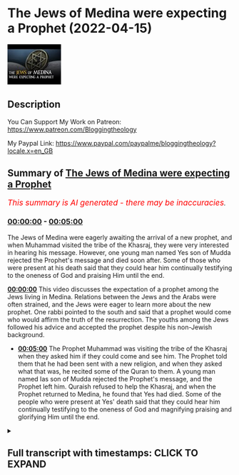 # The Jews of Medina were expecting a Prophet (2022-04-15)

![alt The Jews of Medina were expecting a Prophet](Z4pm2fSYhCI.jpg "The Jews of Medina were expecting a Prophet")

## Description

You Can Support My Work on Patreon:
https://www.patreon.com/Bloggingtheology

My Paypal Link: 
https://www.paypal.com/paypalme/bloggingtheology?locale.x=en_GB

## Summary of [The Jews of Medina were expecting a Prophet](https://www.youtube.com/watch?v=Z4pm2fSYhCI)


*<span style="color:red; font-size:125%">This summary is AI generated - there may be inaccuracies</span>. [](/)*

### [00:00:00](https://www.youtube.com/watch?v=Z4pm2fSYhCI&t=0) - [00:05:00](https://www.youtube.com/watch?v=Z4pm2fSYhCI&t=300)

The Jews of Medina were eagerly awaiting the arrival of a new prophet, and when Muhammad visited the tribe of the Khasraj, they were very interested in hearing his message. However, one young man named Yes son of Mudda rejected the Prophet's message and died soon after. Some of those who were present at his death said that they could hear him continually testifying to the oneness of God and praising Him until the end.

**[00:00:00](https://www.youtube.com/watch?v=Z4pm2fSYhCI&t=0)** This video discusses the expectation of a prophet among the Jews living in Medina. Relations between the Jews and the Arabs were often strained, and the Jews were eager to learn more about the new prophet. One rabbi pointed to the south and said that a prophet would come who would affirm the truth of the resurrection. The youths among the Jews followed his advice and accepted the prophet despite his non-Jewish background.
* **[00:05:00](https://www.youtube.com/watch?v=Z4pm2fSYhCI&t=300)** The Prophet Muhammad was visiting the tribe of the Khasraj when they asked him if they could come and see him. The Prophet told them that he had been sent with a new religion, and when they asked what that was, he recited some of the Quran to them. A young man named Ias son of Mudda rejected the Prophet's message, and the Prophet left him. Quraish refused to help the Khasraj, and when the Prophet returned to Medina, he found that Yes had died. Some of the people who were present at Yes' death said that they could hear him continually testifying to the oneness of God and magnifying praising and glorifying Him until the end.

<details><summary><h2>Full transcript with timestamps: CLICK TO EXPAND</h2></summary>

[0:00:02](https://youtu.be/Z4pm2fSYhCI?t=2) in this episode we hear of many of the  
[0:00:06](https://youtu.be/Z4pm2fSYhCI?t=6) jews who are living in expectation of a  
[0:00:09](https://youtu.be/Z4pm2fSYhCI?t=9) prophet whose time was near and i  
[0:00:12](https://youtu.be/Z4pm2fSYhCI?t=12) continue reading from muhammad his life  
[0:00:15](https://youtu.be/Z4pm2fSYhCI?t=15) based on the earliest sources by martin  
[0:00:18](https://youtu.be/Z4pm2fSYhCI?t=18) ling's chapter 19  
[0:00:20](https://youtu.be/Z4pm2fSYhCI?t=20) owls and khasraj  
[0:00:23](https://youtu.be/Z4pm2fSYhCI?t=23) the tribes of ows and khasraj had  
[0:00:26](https://youtu.be/Z4pm2fSYhCI?t=26) alliances with some of the jewish tribes  
[0:00:29](https://youtu.be/Z4pm2fSYhCI?t=29) who lived beside them in yathrib  
[0:00:32](https://youtu.be/Z4pm2fSYhCI?t=32) but relations between them were often  
[0:00:35](https://youtu.be/Z4pm2fSYhCI?t=35) strained and fraught with ill feeling  
[0:00:38](https://youtu.be/Z4pm2fSYhCI?t=38) not least because the monotheistic jews  
[0:00:42](https://youtu.be/Z4pm2fSYhCI?t=42) conscious of being god's chosen people  
[0:00:45](https://youtu.be/Z4pm2fSYhCI?t=45) despise the polytheistic arabs while  
[0:00:49](https://youtu.be/Z4pm2fSYhCI?t=49) having to pay them a certain respect  
[0:00:51](https://youtu.be/Z4pm2fSYhCI?t=51) because of their greater strength  
[0:00:55](https://youtu.be/Z4pm2fSYhCI?t=55) in moments of acrimony and frustration  
[0:00:58](https://youtu.be/Z4pm2fSYhCI?t=58) the jews have been known to say  
[0:01:01](https://youtu.be/Z4pm2fSYhCI?t=61) the time of a prophet who is to be sent  
[0:01:04](https://youtu.be/Z4pm2fSYhCI?t=64) is now at hand  
[0:01:06](https://youtu.be/Z4pm2fSYhCI?t=66) with him we shall slay you even as ad  
[0:01:11](https://youtu.be/Z4pm2fSYhCI?t=71) imran were slain  
[0:01:13](https://youtu.be/Z4pm2fSYhCI?t=73) and martin ling's leaves a footnote  
[0:01:16](https://youtu.be/Z4pm2fSYhCI?t=76) ancient arab tribes suddenly destroyed  
[0:01:19](https://youtu.be/Z4pm2fSYhCI?t=79) for their refusal to obey the prophets  
[0:01:22](https://youtu.be/Z4pm2fSYhCI?t=82) who were sent to them  
[0:01:25](https://youtu.be/Z4pm2fSYhCI?t=85) and their rabbis and soothsayers when  
[0:01:28](https://youtu.be/Z4pm2fSYhCI?t=88) asked whence the prophet would come had  
[0:01:31](https://youtu.be/Z4pm2fSYhCI?t=91) always pointed in the direction of the  
[0:01:34](https://youtu.be/Z4pm2fSYhCI?t=94) yemen which was also for them the  
[0:01:37](https://youtu.be/Z4pm2fSYhCI?t=97) direction of mecca so when the yathrib  
[0:01:41](https://youtu.be/Z4pm2fSYhCI?t=101) arabs heard that a man in mecca had now  
[0:01:45](https://youtu.be/Z4pm2fSYhCI?t=105) in fact declared himself to be a prophet  
[0:01:49](https://youtu.be/Z4pm2fSYhCI?t=109) they opened their ears  
[0:01:52](https://youtu.be/Z4pm2fSYhCI?t=112) and they were still more interested when  
[0:01:54](https://youtu.be/Z4pm2fSYhCI?t=114) they were told something about his  
[0:01:56](https://youtu.be/Z4pm2fSYhCI?t=116) message for they were already familiar  
[0:01:59](https://youtu.be/Z4pm2fSYhCI?t=119) with many of the principles of orthodox  
[0:02:02](https://youtu.be/Z4pm2fSYhCI?t=122) religion  
[0:02:04](https://youtu.be/Z4pm2fSYhCI?t=124) in more friendly moments the jews often  
[0:02:07](https://youtu.be/Z4pm2fSYhCI?t=127) spoke to them of the oneness of god and  
[0:02:11](https://youtu.be/Z4pm2fSYhCI?t=131) of man's final ends and they would  
[0:02:15](https://youtu.be/Z4pm2fSYhCI?t=135) discuss these questions together  
[0:02:18](https://youtu.be/Z4pm2fSYhCI?t=138) the idea that they would rise from the  
[0:02:20](https://youtu.be/Z4pm2fSYhCI?t=140) dead was especially difficult for the  
[0:02:23](https://youtu.be/Z4pm2fSYhCI?t=143) polytheists to accept  
[0:02:26](https://youtu.be/Z4pm2fSYhCI?t=146) and noticing this  
[0:02:28](https://youtu.be/Z4pm2fSYhCI?t=148) one of the rabbis pointed to the south  
[0:02:31](https://youtu.be/Z4pm2fSYhCI?t=151) and said that thence a prophet was about  
[0:02:35](https://youtu.be/Z4pm2fSYhCI?t=155) to come who would affirm the truth of  
[0:02:38](https://youtu.be/Z4pm2fSYhCI?t=158) the resurrection  
[0:02:41](https://youtu.be/Z4pm2fSYhCI?t=161) but their deepest preparation for the  
[0:02:44](https://youtu.be/Z4pm2fSYhCI?t=164) news for mecca had come  
[0:02:46](https://youtu.be/Z4pm2fSYhCI?t=166) indirectly  
[0:02:48](https://youtu.be/Z4pm2fSYhCI?t=168) from a jew named al hayaban who had  
[0:02:52](https://youtu.be/Z4pm2fSYhCI?t=172) migrated from syria and who on more than  
[0:02:55](https://youtu.be/Z4pm2fSYhCI?t=175) one occasion had saved the oasis from  
[0:02:58](https://youtu.be/Z4pm2fSYhCI?t=178) drought through his prayers for rain  
[0:03:02](https://youtu.be/Z4pm2fSYhCI?t=182) this saintly man had died about the time  
[0:03:05](https://youtu.be/Z4pm2fSYhCI?t=185) that the prophet had received his first  
[0:03:09](https://youtu.be/Z4pm2fSYhCI?t=189) revelation and when he had felt himself  
[0:03:11](https://youtu.be/Z4pm2fSYhCI?t=191) at the point of death  
[0:03:13](https://youtu.be/Z4pm2fSYhCI?t=193) as ours and khazraj was subsequently  
[0:03:16](https://youtu.be/Z4pm2fSYhCI?t=196) told he had said to those about him  
[0:03:20](https://youtu.be/Z4pm2fSYhCI?t=200) oh jews  
[0:03:22](https://youtu.be/Z4pm2fSYhCI?t=202) what was it think ye that maybe leave a  
[0:03:26](https://youtu.be/Z4pm2fSYhCI?t=206) land of bread and wine for a land of  
[0:03:29](https://youtu.be/Z4pm2fSYhCI?t=209) hardship and hunger  
[0:03:32](https://youtu.be/Z4pm2fSYhCI?t=212) thou best knowest they said  
[0:03:35](https://youtu.be/Z4pm2fSYhCI?t=215) i came to this country he answered in  
[0:03:39](https://youtu.be/Z4pm2fSYhCI?t=219) expectation of the coming forth of a  
[0:03:42](https://youtu.be/Z4pm2fSYhCI?t=222) prophet  
[0:03:43](https://youtu.be/Z4pm2fSYhCI?t=223) whose time is near  
[0:03:46](https://youtu.be/Z4pm2fSYhCI?t=226) to this country he will migrate  
[0:03:50](https://youtu.be/Z4pm2fSYhCI?t=230) i had hopes that he will be sent in time  
[0:03:53](https://youtu.be/Z4pm2fSYhCI?t=233) for me to follow him  
[0:03:56](https://youtu.be/Z4pm2fSYhCI?t=236) his hour is close upon you  
[0:04:00](https://youtu.be/Z4pm2fSYhCI?t=240) these words were taken greatly to heart  
[0:04:03](https://youtu.be/Z4pm2fSYhCI?t=243) by some jewish youths who heard them and  
[0:04:07](https://youtu.be/Z4pm2fSYhCI?t=247) who were enabled by them when the time  
[0:04:10](https://youtu.be/Z4pm2fSYhCI?t=250) came to accept the prophet even though  
[0:04:13](https://youtu.be/Z4pm2fSYhCI?t=253) he was not a jew  
[0:04:17](https://youtu.be/Z4pm2fSYhCI?t=257) but generally speaking whereas the arabs  
[0:04:20](https://youtu.be/Z4pm2fSYhCI?t=260) were in favor of the man but against the  
[0:04:23](https://youtu.be/Z4pm2fSYhCI?t=263) message the jews were in favor of the  
[0:04:26](https://youtu.be/Z4pm2fSYhCI?t=266) message but against the man  
[0:04:29](https://youtu.be/Z4pm2fSYhCI?t=269) for how could god send a prophet who was  
[0:04:32](https://youtu.be/Z4pm2fSYhCI?t=272) not one of the chosen people nonetheless  
[0:04:36](https://youtu.be/Z4pm2fSYhCI?t=276) when the pilgrims brought news of a  
[0:04:38](https://youtu.be/Z4pm2fSYhCI?t=278) prophet to yathrib the jews were  
[0:04:40](https://youtu.be/Z4pm2fSYhCI?t=280) interested despite themselves and  
[0:04:43](https://youtu.be/Z4pm2fSYhCI?t=283) eagerly questioned them for more details  
[0:04:47](https://youtu.be/Z4pm2fSYhCI?t=287) and when the arabs of the oasis  
[0:04:49](https://youtu.be/Z4pm2fSYhCI?t=289) sensed this eagerness and when they saw  
[0:04:53](https://youtu.be/Z4pm2fSYhCI?t=293) how the monotheistic nature of the  
[0:04:55](https://youtu.be/Z4pm2fSYhCI?t=295) message increased their interest  
[0:04:58](https://youtu.be/Z4pm2fSYhCI?t=298) increased the interest of the rabbi's  
[0:05:01](https://youtu.be/Z4pm2fSYhCI?t=301) tenfold they could not fail to be  
[0:05:04](https://youtu.be/Z4pm2fSYhCI?t=304) impressed  
[0:05:05](https://youtu.be/Z4pm2fSYhCI?t=305) as were the bearers of the tidings  
[0:05:08](https://youtu.be/Z4pm2fSYhCI?t=308) themselves  
[0:05:11](https://youtu.be/Z4pm2fSYhCI?t=311) apart from such considerations the tribe  
[0:05:14](https://youtu.be/Z4pm2fSYhCI?t=314) of the khasraj was fully aware of its  
[0:05:18](https://youtu.be/Z4pm2fSYhCI?t=318) strong links of kinship with the very  
[0:05:21](https://youtu.be/Z4pm2fSYhCI?t=321) man who now claimed to be a prophet  
[0:05:25](https://youtu.be/Z4pm2fSYhCI?t=325) and who had visited yathrib with his  
[0:05:28](https://youtu.be/Z4pm2fSYhCI?t=328) mother as a child and since then more  
[0:05:31](https://youtu.be/Z4pm2fSYhCI?t=331) than once on his way to syria  
[0:05:35](https://youtu.be/Z4pm2fSYhCI?t=335) as to ours one of their leading men abu  
[0:05:39](https://youtu.be/Z4pm2fSYhCI?t=339) khayes had married a meccan who was the  
[0:05:43](https://youtu.be/Z4pm2fSYhCI?t=343) aunt of warakka and also of khadijah  
[0:05:48](https://youtu.be/Z4pm2fSYhCI?t=348) abu khayez had often stayed with his  
[0:05:51](https://youtu.be/Z4pm2fSYhCI?t=351) wife's family  
[0:05:52](https://youtu.be/Z4pm2fSYhCI?t=352) and he respected waraka's opinion of the  
[0:05:56](https://youtu.be/Z4pm2fSYhCI?t=356) new prophet  
[0:05:58](https://youtu.be/Z4pm2fSYhCI?t=358) all these factors  
[0:06:00](https://youtu.be/Z4pm2fSYhCI?t=360) supplemented by continuous reports of  
[0:06:03](https://youtu.be/Z4pm2fSYhCI?t=363) pilgrims and other visitors from mecca  
[0:06:07](https://youtu.be/Z4pm2fSYhCI?t=367) now began to work upon the people of the  
[0:06:10](https://youtu.be/Z4pm2fSYhCI?t=370) oasis  
[0:06:12](https://youtu.be/Z4pm2fSYhCI?t=372) but for the moment most of their  
[0:06:15](https://youtu.be/Z4pm2fSYhCI?t=375) attention was centered upon the urgent  
[0:06:17](https://youtu.be/Z4pm2fSYhCI?t=377) problems of their own internal affairs  
[0:06:21](https://youtu.be/Z4pm2fSYhCI?t=381) a quarrel ending in bloodshed between  
[0:06:25](https://youtu.be/Z4pm2fSYhCI?t=385) aosite and kazrajit had gradually  
[0:06:28](https://youtu.be/Z4pm2fSYhCI?t=388) involved more and more clans of the two  
[0:06:32](https://youtu.be/Z4pm2fSYhCI?t=392) tribes  
[0:06:33](https://youtu.be/Z4pm2fSYhCI?t=393) even the jews had taken sides  
[0:06:37](https://youtu.be/Z4pm2fSYhCI?t=397) three battles had already been fought  
[0:06:39](https://youtu.be/Z4pm2fSYhCI?t=399) but instead of being decisive these had  
[0:06:42](https://youtu.be/Z4pm2fSYhCI?t=402) inflamed the souls of men still  
[0:06:46](https://youtu.be/Z4pm2fSYhCI?t=406) further and multiplied the needs for  
[0:06:49](https://youtu.be/Z4pm2fSYhCI?t=409) revenge  
[0:06:51](https://youtu.be/Z4pm2fSYhCI?t=411) a fourth battle on a larger scale than  
[0:06:53](https://youtu.be/Z4pm2fSYhCI?t=413) the others seemed inevitable  
[0:06:56](https://youtu.be/Z4pm2fSYhCI?t=416) and it was in view of this that the  
[0:06:59](https://youtu.be/Z4pm2fSYhCI?t=419) leaders of owls had the idea of sending  
[0:07:02](https://youtu.be/Z4pm2fSYhCI?t=422) a delegation to mecca to ask quraish for  
[0:07:06](https://youtu.be/Z4pm2fSYhCI?t=426) their help against khazraj  
[0:07:10](https://youtu.be/Z4pm2fSYhCI?t=430) while they were waiting for an answer  
[0:07:13](https://youtu.be/Z4pm2fSYhCI?t=433) the prophet went to them and asked them  
[0:07:17](https://youtu.be/Z4pm2fSYhCI?t=437) if they would like something better than  
[0:07:19](https://youtu.be/Z4pm2fSYhCI?t=439) what they had come for  
[0:07:22](https://youtu.be/Z4pm2fSYhCI?t=442) they asked what that might be  
[0:07:25](https://youtu.be/Z4pm2fSYhCI?t=445) and he told them of his mission and of  
[0:07:28](https://youtu.be/Z4pm2fSYhCI?t=448) the religion he had been commanded to  
[0:07:30](https://youtu.be/Z4pm2fSYhCI?t=450) preach  
[0:07:32](https://youtu.be/Z4pm2fSYhCI?t=452) then he recited to them some of the  
[0:07:35](https://youtu.be/Z4pm2fSYhCI?t=455) quran  
[0:07:36](https://youtu.be/Z4pm2fSYhCI?t=456) and when he had finished a young man  
[0:07:39](https://youtu.be/Z4pm2fSYhCI?t=459) named ias son of mudda  
[0:07:43](https://youtu.be/Z4pm2fSYhCI?t=463) people  
[0:07:44](https://youtu.be/Z4pm2fSYhCI?t=464) by god this is better than that ye came  
[0:07:48](https://youtu.be/Z4pm2fSYhCI?t=468) for  
[0:07:51](https://youtu.be/Z4pm2fSYhCI?t=471) but the leader of the delegation took a  
[0:07:53](https://youtu.be/Z4pm2fSYhCI?t=473) handful of earth and threw it in the  
[0:07:56](https://youtu.be/Z4pm2fSYhCI?t=476) youth's face saying  
[0:07:59](https://youtu.be/Z4pm2fSYhCI?t=479) let that be all from thee by my life we  
[0:08:02](https://youtu.be/Z4pm2fSYhCI?t=482) have come for other than this  
[0:08:06](https://youtu.be/Z4pm2fSYhCI?t=486) yes relapsed into silence  
[0:08:09](https://youtu.be/Z4pm2fSYhCI?t=489) and the prophet left them  
[0:08:12](https://youtu.be/Z4pm2fSYhCI?t=492) quraish refused their request for help  
[0:08:17](https://youtu.be/Z4pm2fSYhCI?t=497) and they returned to medina  
[0:08:20](https://youtu.be/Z4pm2fSYhCI?t=500) shortly after this yes died and those  
[0:08:24](https://youtu.be/Z4pm2fSYhCI?t=504) who were present at his death  
[0:08:26](https://youtu.be/Z4pm2fSYhCI?t=506) said that they heard him continually  
[0:08:29](https://youtu.be/Z4pm2fSYhCI?t=509) testifying to the oneness of god and  
[0:08:32](https://youtu.be/Z4pm2fSYhCI?t=512) magnifying praising and glorifying him  
[0:08:36](https://youtu.be/Z4pm2fSYhCI?t=516) until the end  
[0:08:39](https://youtu.be/Z4pm2fSYhCI?t=519) he is thus counted as the first man of  
[0:08:43](https://youtu.be/Z4pm2fSYhCI?t=523) yathrib to enter islam  
[0:08:47](https://youtu.be/Z4pm2fSYhCI?t=527) and that's the end of chapter 19.  
[0:08:51](https://youtu.be/Z4pm2fSYhCI?t=531) till next time  

</details>

